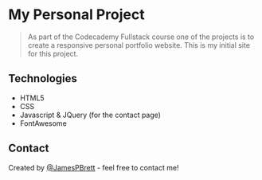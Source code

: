 # My Personal Project

> As part of the Codecademy Fullstack course one of the projects is to create a responsive personal portfolio
> website. This is my initial site for this project.

## Technologies

* HTML5
* CSS
* Javascript & JQuery (for the contact page)
* FontAwesome

## Contact

Created by [@JamesPBrett](https://github.com/JamesPBrett/) - feel free to contact me!